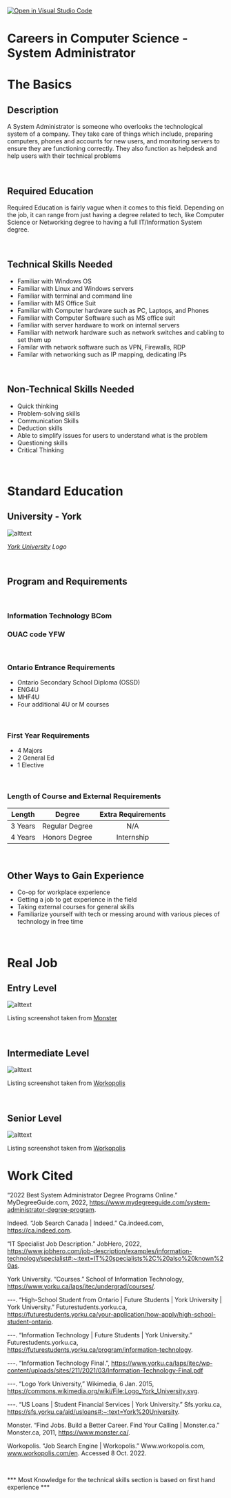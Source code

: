[![Open in Visual Studio Code](https://classroom.github.com/assets/open-in-vscode-c66648af7eb3fe8bc4f294546bfd86ef473780cde1dea487d3c4ff354943c9ae.svg)](https://classroom.github.com/online_ide?assignment_repo_id=8751322&assignment_repo_type=AssignmentRepo)
# Careers in Computer Science - System Administrator

# The Basics

## **Description**
A System Administrator is someone who overlooks the technological system of a company.  They take care of things which include, preparing computers, phones and accounts for new users, and monitoring servers to ensure they are functioning correctly.  They also function as helpdesk and help users with their technical problems

⠀

## **Required Education**
Required Education is fairly vague when it comes to this field.  Depending on the job, it can range from just having a degree related to tech, like Computer Science or Networking degree to having a full IT/Information System degree.

⠀

## **Technical Skills Needed**

- Familiar with Windows OS
- Familiar with Linux and Windows servers
- Familiar with terminal and command line
- Familiar with MS Office Suit
- Familiar with Computer hardware such as PC, Laptops, and Phones
- Familiar with Computer Software such as MS office suit
- Familiar with server hardware to work on internal servers
- Familiar with network hardware such as network switches and cabling to set them up
- Familar with network software such as VPN, Firewalls, RDP
- Familar with networking such as IP mapping, dedicating IPs

⠀

## **Non-Technical Skills Needed**

- Quick thinking
- Problem-solving skills
- Communication Skills
- Deduction skills
- Able to simplify issues for users to understand what is the problem
- Questioning skills
- Critical Thinking

⠀

# Standard Education

## **University - York**

![alttext](https://upload.wikimedia.org/wikipedia/commons/8/87/Logo_York_University.svg "York University")
 
 [*York University*](https://www.yorku.ca/) *Logo*

⠀

## **Program and Requirements**

⠀⠀

### **Information Technology BCom**

### **OUAC code YFW**

⠀

### **Ontario Entrance Requirements**
- Ontario Secondary School Diploma (OSSD)
- ENG4U
- MHF4U
- Four additional 4U or M courses

⠀

### **First Year Requirements**
- 4 Majors
- 2 General Ed
- 1 Elective

⠀

### **Length of Course and External Requirements**



|Length   |Degree            |Extra Requirements|
|:-------:|:--------------:|:------------------:|
|3 Years  |Regular Degree  | N/A                |
|4 Years  |Honors Degree   |Internship          |

⠀


## **Other Ways to Gain Experience**
- Co-op for workplace experience
- Getting a job to get experience in the field
- Taking external courses for general skills
- Familiarize yourself with tech or messing around with various pieces of technology in free time

⠀

# **Real Job**

## **Entry Level**

![alttext](https://i.imgur.com/JjHtrUX.png "Source: monster.ca")

Listing screenshot taken from [Monster](https://https://www.monster.ca/)

⠀

## **Intermediate Level**

![alttext](https://i.imgur.com/fUR2Sha.png "Source: workopolis.com")

Listing screenshot taken from [Workopolis](https://www.workopolis.com/en)

⠀

## **Senior Level**

![alttext](https://i.imgur.com/NtBLi1H.png "Source: workopolis.com")

Listing screenshot taken from [Workopolis](https://www.workopolis.com/en)



# Work Cited

“2022 Best System Administrator Degree Programs Online.” MyDegreeGuide.com, 2022, <https://www.mydegreeguide.com/system-administrator-degree-program>.

 Indeed. “Job Search Canada | Indeed.” Ca.indeed.com, https://ca.indeed.com.

“IT Specialist Job Description.” JobHero, 2022, https://www.jobhero.com/job-description/examples/information-technology/specialist#:~:text=IT%20specialists%2C%20also%20known%20as. 

York University. “Courses.” School of Information Technology, https://www.yorku.ca/laps/itec/undergrad/courses/.

---. “High-School Student from Ontario | Future Students | York University | York University.” Futurestudents.yorku.ca, https://futurestudents.yorku.ca/your-application/how-apply/high-school-student-ontario.

---. “Information Technology | Future Students | York University.” Futurestudents.yorku.ca, https://futurestudents.yorku.ca/program/information-technology.

---. “Information Technology Final.”, https://www.yorku.ca/laps/itec/wp-content/uploads/sites/211/2021/03/Information-Technology-Final.pdf

---. “Logo York University,” Wikimedia, 6 Jan. 2015, https://commons.wikimedia.org/wiki/File:Logo_York_University.svg.

---. “US Loans | Student Financial Services | York University.” Sfs.yorku.ca, https://sfs.yorku.ca/aid/usloans#:~:text=York%20University.

Monster. “Find Jobs. Build a Better Career.  Find Your Calling | Monster.ca.” Monster.ca, 2011, https://www.monster.ca/.

Workopolis. “Job Search Engine | Workopolis.” Www.workopolis.com, www.workopolis.com/en. Accessed 8 Oct. 2022.

⠀

*** Most Knowledge for the technical skills section is based on first hand experience ***

